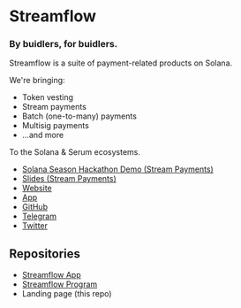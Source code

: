 # Streamflow
### By buidlers, for buidlers.

Streamflow is a suite of payment-related products on Solana.

We're bringing:
- Token vesting
- Stream payments
- Batch (one-to-many) payments
- Multisig payments
- ...and more

To the Solana & Serum ecosystems.

- [Solana Season Hackathon Demo (Stream Payments)](https://www.youtube.com/watch?v=7HWzcxu-De0)
- [Slides (Stream Payments)](https://streamflow.finance/public/streamflow_slides.pdf)
- [Website](https://streamflow.finance)
- [App](https://app.streamflow.finance)
- [GitHub](https://github.com/streamflow-finance)
- [Telegram](https://t.me/streamflow_fi)
- [Twitter](https://twitter.com/streamflow_fi)

## Repositories
- [Streamflow App](https://github.com/streamflow-finance/streamflow-app)
- [Streamflow Program](https://github.com/streamflow-finance/streamflow-program)
- Landing page (this repo)
